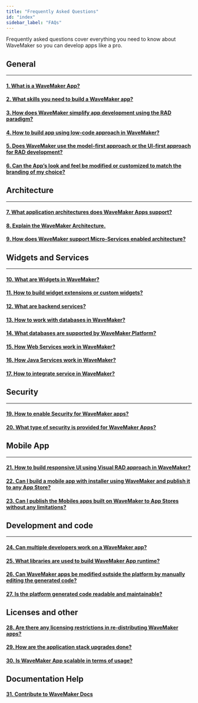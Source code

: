 ```yaml
---
title: "Frequently Asked Questions"
id: "index"
sidebar_label: "FAQs"
---
```

Frequently asked questions cover everything you need to know about WaveMaker so you can develop apps like a pro.     

## General 
---
#### [1. What is a WaveMaker App?](/learn/app-development/wavemaker-app-development-faqs/what-is-wavemaker-app)

#### [2. What skills you need to build a WaveMaker app?](/learn/app-development/wavemaker-app-development-faqs/skills-need-to-build-wavemaker-app)

#### [3. How does WaveMaker simplify app development using the RAD paradigm?](/learn/app-development/wavemaker-app-development-faqs/app-development-using-rad)

#### [4. How to build app using low-code approach in WaveMaker?](/learn/app-development/wavemaker-app-development-faqs/build-app-using-low-code-approach)

#### [5. Does WaveMaker use the model-first approach or the UI-first approach for RAD development?](/learn/app-development/wavemaker-app-development-faqs/model-first-or-UI-first-rad-development)  

#### [6. Can the App’s look and feel be modified or customized to match the branding of my choice?](/learn/app-development/wavemaker-app-development-faqs/customizing-app-to-your-own-branding)

## Architecture 
---

#### [7. What application architectures does WaveMaker Apps support?](/learn/app-development/wavemaker-app-development-faqs/wavemaker-application-architecture)


#### [8. Explain the WaveMaker Architecture.](/learn/app-development/wavemaker-app-development-faqs/wavemaker-architecture)


#### [9. How does WaveMaker support Micro-Services enabled architecture?](/learn/app-development/wavemaker-app-development-faqs/micro-services-enabled-architecture) 


## Widgets and Services
---

#### [10. What are Widgets in WaveMaker?](/learn/app-development/wavemaker-app-development-faqs/widgets-in-wavemaker)   

#### [11. How to build widget extensions or custom widgets?](/learn/app-development/wavemaker-app-development-faqs/building-widget-extension-custom-widget)

#### [12. What are backend services?](/learn/app-development/services/creating-backend-services)

#### [13. How to work with databases in WaveMaker?](/learn/app-development/wavemaker-app-development-faqs/database-in-wavemaker)  

#### [14. What databases are supported by WaveMaker Platform?](/learn/app-development/wavemaker-app-development-faqs/databases-supported-by-wavemaker-platform)  

#### [15. How Web Services work in WaveMaker?](/learn/app-development/wavemaker-app-development-faqs/web-services)  

#### [16. How Java Services work in WaveMaker?](/learn/app-development/wavemaker-app-development-faqs/java-services-in-wavemaker)  

#### [17. How to integrate service in WaveMaker?](/learn/app-development/variables/data-integration)



## Security
---

#### [19. How to enable Security for WaveMaker apps?](/learn/app-development/wavemaker-app-development-faqs/security-in-wavemaker)


#### [20. What type of security is provided for WaveMaker Apps?](/learn/app-development/wavemaker-app-development-faqs/security-provided-for-wavemaker-apps)

## Mobile App
---

#### [21. How to build responsive UI using Visual RAD approach in WaveMaker?](/learn/app-development/wavemaker-app-development-faqs/build-responsive-ui-using-visual-rad-approach)

#### [22. Can I build a mobile app with installer using WaveMaker and publish it to any App Store?](/learn/app-development/wavemaker-app-development-faqs/publishing-app-to-app-store) 

#### [23. Can I publish the Mobiles apps built on WaveMaker to App Stores without any limitations?](/learn/app-development/wavemaker-app-development-faqs/publish-to-app-store-without-any-limitations)



## Development and code
---

#### [24. Can multiple developers work on a WaveMaker app?](/learn/app-development/wavemaker-app-development-faqs/working-with-multiple-developers)

#### [25. What libraries are used to build WaveMaker App runtime?](/learn/app-development/wavemaker-app-development-faqs/libraries-used-app-runtime)

#### [26. Can WaveMaker apps be modified outside the platform by manually editing the generated code?](/learn/app-development/wavemaker-app-development-faqs/editing-generated-code-outside-platform)

#### [27. Is the platform generated code readable and maintainable?](/learn/app-development/wavemaker-app-development-faqs/platform-generated-code)


## Licenses and other

#### [28. Are there any licensing restrictions in re-distributing WaveMaker apps?](/learn/app-development/wavemaker-app-development-faqs/redistributing-licensing)  

#### [29. How are the application stack upgrades done?](/learn/app-development/wavemaker-app-development-faqs/application-stack-upgrades)

#### [30. Is WaveMaker App scalable in terms of usage?](/learn/app-development/wavemaker-app-development-faqs/is-wavemaker-app-scalable)

## Documentation Help

#### [31. Contribute to WaveMaker Docs](/learn/help/contribution-guide)
